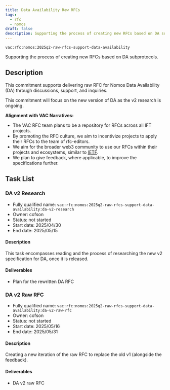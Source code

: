 ```yaml
---
title: Data Availability Raw RFCs
tags:
  - rfc
  - nomos
draft: false
description: Supporting the process of creating new RFCs based on DA subprotocols.
---
```


`vac:rfc:nomos:2025q2-raw-rfcs-support-data-availability`

Supporting the process of creating new RFCs based on DA subprotocols.

## Description

This commitment supports delivering raw RFC
for Nomos Data Availability (DA)
through discussions, support, and inquiries. 

This commitment will focus on the new version of DA
as the v2 research is ongoing.

**Alignment with VAC Narratives:**

- The VAC RFC team plans to be a repository for RFCs across all IFT projects.
- By promoting the RFC culture, we aim to incentivize projects to apply their 
  RFCs to the team of rfc-editors.
- We aim for the broader web3 community to use our RFCs within their projects 
  and ecosystems, similar to [IETF](https://www.ietf.org/).
- We plan to give feedback, where applicable, to improve the specifications further.

## Task List

### DA v2 Research

- Fully qualified name: 
  `vac:rfc:nomos:2025q2-raw-rfcs-support-data-availability:da-v2-research`
- Owner: cofson
- Status: not started
- Start date: 2025/04/30
- End date: 2025/05/15

#### Description

This task encompasses reading and the process of researching the new v2 specification for DA, once it is released.

#### Deliverables

- Plan for the rewritten DA RFC

### DA v2 Raw RFC


- Fully qualified name: 
  `vac:rfc:nomos:2025q2-raw-rfcs-support-data-availability:da-v2-raw-rfc`
- Owner: cofson
- Status: not started
- Start date: 2025/05/16
- End date: 2025/05/31

#### Description

Creating a new iteration of the raw RFC to replace the old v1
(alongside the feedback).

#### Deliverables

- DA v2 raw RFC